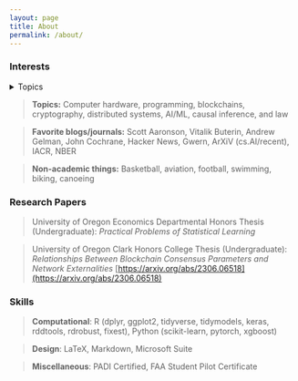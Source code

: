 ```yaml
---
layout: page
title: About
permalink: /about/
---
```

### Interests
<details>
  <summary>Topics</summary>
  In the order I started learning about them:
  - Computer hardware
  - programming
  - blockchains 
  - cryptography
  - distributed systems
  - AI/ML
  - causal inference
  - law
 
  ```js
  function logSomething(something) {
    console.log('Something', something);
  }
  ```
</details>



> **Topics:** Computer hardware, programming, blockchains, cryptography, distributed systems, AI/ML, causal inference, and law

> **Favorite blogs/journals:** Scott Aaronson, Vitalik Buterin, Andrew Gelman, John Cochrane, Hacker News, Gwern, ArXiV (cs.AI/recent), IACR, NBER


> **Non-academic things:** Basketball, aviation, football, swimming, biking, canoeing

### Research Papers
> University of Oregon Economics Departmental Honors Thesis (Undergraduate): *Practical Problems of Statistical Learning*

> University of Oregon Clark Honors College Thesis (Undergraduate): *Relationships Between Blockchain Consensus Parameters and Network Externalities* [https://arxiv.org/abs/2306.06518](https://arxiv.org/abs/2306.06518)

### Skills
> **Computational**: R (dplyr, ggplot2, tidyverse, tidymodels, keras, rddtools, rdrobust, fixest), Python (scikit-learn, pytorch, xgboost)

> **Design**: LaTeX, Markdown, Microsoft Suite

> **Miscellaneous**: PADI Certified, FAA Student Pilot Certificate

